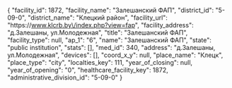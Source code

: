 {
    "facility_id": 1872,
    "facility_name": "Залешанский ФАП",
    "district_id": "5-09-0",
    "district_name": "Клецкий район",
    "facility_url": "https:\/\/www.klcrb.by\/index.php?view=fap",
    "facility_address": "д.Залешаны, ул.Молодежная",
    "title": "Залешанский ФАП",
    "facility_type": null,
    "ap_1": "6",
    "name": "Залешанский ФАП",
    "state": "public institution",
    "stats": [],
    "med_id": 340,
    "address": "д.Залешаны, ул.Молодежная",
    "devices": [],
    "coord_x_y": null,
    "place_name": "Клецк",
    "place_type": "city",
    "localties_key": 111,
    "year_of_closing": null,
    "year_of_opening": "0",
    "healthcare_facility_key": 1872,
    "administrative_division_id": "5-09-0"
}